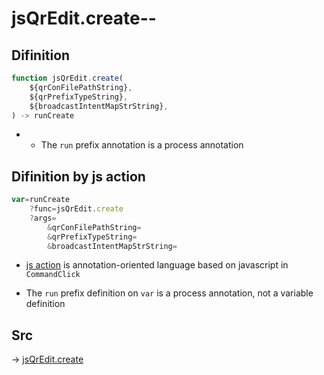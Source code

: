 # jsQrEdit.create--

## Difinition

```js.js
function jsQrEdit.create(
	${qrConFilePathString},
	${qrPrefixTypeString},
	${broadcastIntentMapStrString},
) -> runCreate
```

- - The `run` prefix annotation is a process annotation


## Difinition by js action

```js.js
var=runCreate
	?func=jsQrEdit.create
	?args=
		&qrConFilePathString=
		&qrPrefixTypeString=
		&broadcastIntentMapStrString=
```

- [js action](#) is annotation-oriented language based on javascript in `CommandClick`

- The `run` prefix definition on `var` is a process annotation, not a variable definition

## Src

-> [jsQrEdit.create](https://github.com/puutaro/CommandClick/blob/master/app/src/main/java/com/puutaro/commandclick/fragment_lib/terminal_fragment/js_interface/qr/JsQrEdit.kt#L31)


